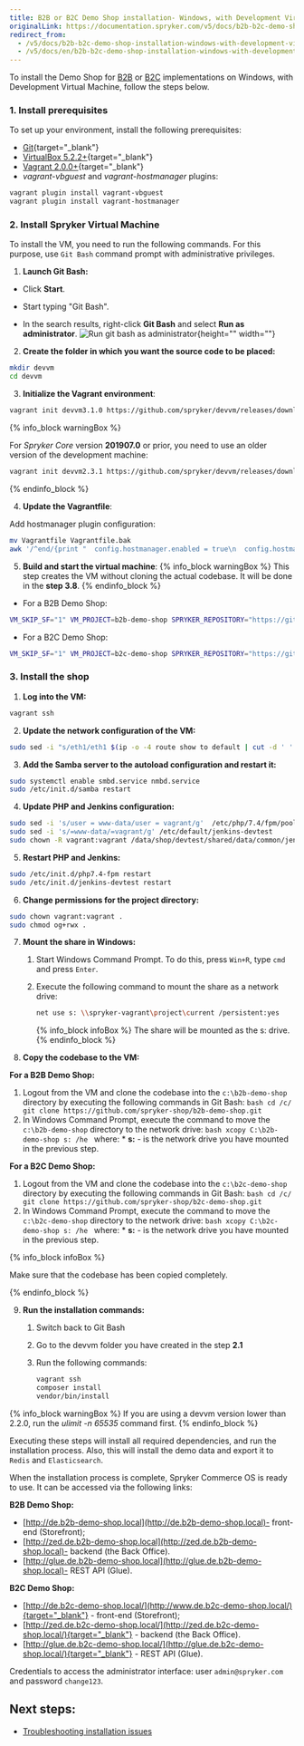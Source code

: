 ```yaml
---
title: B2B or B2C Demo Shop installation- Windows, with Development Virtual Machine
originalLink: https://documentation.spryker.com/v5/docs/b2b-b2c-demo-shop-installation-windows-with-development-virtual-machine
redirect_from:
  - /v5/docs/b2b-b2c-demo-shop-installation-windows-with-development-virtual-machine
  - /v5/docs/en/b2b-b2c-demo-shop-installation-windows-with-development-virtual-machine
---
```


To install the Demo Shop for [B2B](https://documentation.spryker.com/docs/b2b-suite) or [B2C](https://documentation.spryker.com/docs/b2c-suite) implementations on Windows, with Development Virtual Machine, follow the steps below.

### 1. Install prerequisites

To set up your environment, install the following prerequisites:

* [Git](https://git-scm.com/book/en/v2/Getting-Started-Installing-Git){target="_blank"}
* [VirtualBox 5.2.2+](https://www.virtualbox.org/wiki/Downloads){target="_blank"}
* [Vagrant 2.0.0+](https://www.vagrantup.com/downloads.html){target="_blank"}
* *vagrant-vbguest* and *vagrant-hostmanager* plugins:

```bash
vagrant plugin install vagrant-vbguest
vagrant plugin install vagrant-hostmanager
```

### 2. Install Spryker Virtual Machine

To install the VM, you need to run the following commands. For this purpose, use `Git Bash` command prompt with administrative privileges.

1. **Launch Git Bash:**

* Click **Start**.

* Start typing "Git Bash".

* In the search results, right-click **Git Bash** and select **Run as administrator**.
![Run git bash as administrator](https://spryker.s3.eu-central-1.amazonaws.com/docs/Developer+Guide/Installation/B2B+Demo+Shop+Installation+Guide/run-git-bash-as-administrator.png){height="" width=""}

2. **Create the folder in which you want the source code to be placed:**

```bash
mkdir devvm
cd devvm
```

3. **Initialize the Vagrant environment**:

```bash
vagrant init devvm3.1.0 https://github.com/spryker/devvm/releases/download/v3.1.0/spryker-devvm.box
```
{% info_block warningBox %}

For _Spryker Core_ version **201907.0** or prior, you need to use an older version of the development machine:
```bash
vagrant init devvm2.3.1 https://github.com/spryker/devvm/releases/download/v2.3.1/spryker-devvm.box
```

{% endinfo_block %}

4. **Update the Vagrantfile**:

Add hostmanager plugin configuration:

```bash
mv Vagrantfile Vagrantfile.bak
awk '/^end/{print "  config.hostmanager.enabled = true\n  config.hostmanager.manage_host = true"}1' Vagrantfile.bak > Vagrantfile
```

5. **Build and start the virtual machine**:
{% info_block warningBox %}
This step creates the VM without cloning the actual codebase. It will be done in the **step 3.8**.
{% endinfo_block %}
* For a B2B Demo Shop:
```bash
VM_SKIP_SF="1" VM_PROJECT=b2b-demo-shop SPRYKER_REPOSITORY="https://github.com/spryker-shop/b2b-demo-shop.git" vagrant up
```
* For a B2C Demo Shop:
```bash
VM_SKIP_SF="1" VM_PROJECT=b2c-demo-shop SPRYKER_REPOSITORY="https://github.com/spryker-shop/b2c-demo-shop.git" vagrant up
```

### 3. Install the shop

1. **Log into the VM:**

```bash
vagrant ssh
```

2. **Update the network configuration of the VM:**

```bash
sudo sed -i "s/eth1/eth1 $(ip -o -4 route show to default | cut -d ' ' -f 5)/g; s/create mask = 0775/create mask = 0777/g; s/directory mask = 0775/directory mask = 0777\n  force user = vagrant\n  force group = vagrant/g"  /etc/samba/smb.conf
```

3. **Add the Samba server to the autoload configuration and restart it:**

```bash
sudo systemctl enable smbd.service nmbd.service
sudo /etc/init.d/samba restart
```

4. **Update PHP and Jenkins configuration:**

```bash
sudo sed -i 's/user = www-data/user = vagrant/g'  /etc/php/7.4/fpm/pool.d/*.conf
sudo sed -i 's/=www-data/=vagrant/g' /etc/default/jenkins-devtest
sudo chown -R vagrant:vagrant /data/shop/devtest/shared/data/common/jenkins
```

5. **Restart PHP and Jenkins:**

```bash
sudo /etc/init.d/php7.4-fpm restart
sudo /etc/init.d/jenkins-devtest restart
```

6. **Change permissions for the project directory:**

```bash
sudo chown vagrant:vagrant .
sudo chmod og+rwx .
```

7. **Mount the share in Windows:**

    1. Start Windows Command Prompt. To do this, press `Win+R`, type `cmd` and press `Enter`.

    2. Execute the following command to mount the share as a network drive:

       ```bash
       net use s: \\spryker-vagrant\project\current /persistent:yes
       ```

        {% info_block infoBox %}
The share will be mounted as the s: drive.
{% endinfo_block %}

8. **Copy the codebase to the VM:**

**For a B2B Demo Shop:**

1. Logout from the VM and clone the codebase into the `c:\b2b-demo-shop` directory by executing the following commands in Git Bash:
        ```bash
        cd /c/
        git clone https://github.com/spryker-shop/b2b-demo-shop.git
        ```
2. In Windows Command Prompt, execute the command to move the `c:\b2b-demo-shop` directory to the network drive:
        ```bash
        xcopy C:\b2b-demo-shop s: /he
        ```
        where:
        * **s:** - is the network drive you have mounted in the previous step.
        
**For a B2C Demo Shop:**
1. Logout from the VM and clone the codebase into the `c:\b2c-demo-shop` directory by executing the following commands in Git Bash:
        ```bash
        cd /c/
        git clone https://github.com/spryker-shop/b2c-demo-shop.git
        ```
2. In Windows Command Prompt, execute the command to move the `c:\b2c-demo-shop` directory to the network drive:
        ```bash
        xcopy C:\b2c-demo-shop s: /he
        ```
        where:
        * **s:** - is the network drive you have mounted in the previous step.

 {% info_block infoBox %}

Make sure that the codebase has been copied completely.

{% endinfo_block %}

9. **Run the installation commands:**

     1. Switch back to Git Bash
     2. Go to the devvm folder you have created in the step **2.1**
     3. Run the following commands:

          ```bash
          vagrant ssh
          composer install
          vendor/bin/install
          ```

{% info_block warningBox %}
If you are using a devvm version lower than 2.2.0, run the *ulimit -n 65535* command first.
{% endinfo_block %}

Executing these steps will install all required dependencies, and run the installation process. Also, this will install the demo data and export it to `Redis` and `Elasticsearch`.

When the installation process is complete, Spryker Commerce OS is ready to use. It can be accessed via the following links:

**B2B Demo Shop:**
 * [http://de.b2b-demo-shop.local](http://de.b2b-demo-shop.local)- front-end (Storefront);
* [http://zed.de.b2b-demo-shop.local](http://zed.de.b2b-demo-shop.local)- backend (the Back Office).
* [http://glue.de.b2b-demo-shop.local](http://glue.de.b2b-demo-shop.local)- REST API (Glue).

**B2C Demo Shop:**
* [http://de.b2c-demo-shop.local/](http://www.de.b2c-demo-shop.local/){target="_blank"} - front-end (Storefront);
* [http://zed.de.b2c-demo-shop.local/](http://zed.de.b2c-demo-shop.local/){target="_blank"} - backend (the Back Office).
* [http://glue.de.b2c-demo-shop.local/](http://glue.de.b2c-demo-shop.local/){target="_blank"} - REST API (Glue).

Credentials to access the administrator interface: user `admin@spryker.com` and password `change123`.

## Next steps:
* [Troubleshooting installation issues](https://documentation.spryker.com/docs/peer-authentication-failed-for-user-postgres)
